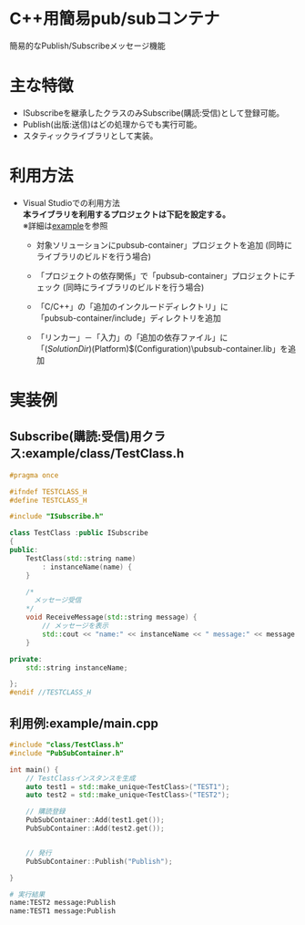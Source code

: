 # C++用簡易pub/subコンテナ
簡易的なPublish/Subscribeメッセージ機能

# 主な特徴
* ISubscribeを継承したクラスのみSubscribe(購読:受信)として登録可能。
* Publish(出版:送信)はどの処理からでも実行可能。
* スタティックライブラリとして実装。

# 利用方法
* Visual Studioでの利用方法  
  **本ライブラリを利用するプロジェクトは下記を設定する。**  
  ※詳細は[example](example/)を参照
   * 対象ソリューションにpubsub-container」プロジェクトを追加 (同時にライブラリのビルドを行う場合)

   * 「プロジェクトの依存関係」で「pubsub-container」プロジェクトにチェック (同時にライブラリのビルドを行う場合)

   * 「C/C++」の「追加のインクルードディレクトリ」に  
     「pubsub-container/include」ディレクトリを追加

   * 「リンカー」－「入力」の「追加の依存ファイル」に  
     「$(SolutionDir)$(Platform)\$(Configuration)\pubsub-container.lib」を追加

# 実装例
## Subscribe(購読:受信)用クラス:**example/class/TestClass.h**
```cpp
#pragma once

#ifndef TESTCLASS_H
#define TESTCLASS_H

#include "ISubscribe.h"

class TestClass :public ISubscribe
{
public:
	TestClass(std::string name)
		: instanceName(name) {
	}

	/*
	  メッセージ受信
	*/
	void ReceiveMessage(std::string message) {
		// メッセージを表示
		std::cout << "name:" << instanceName << " message:" << message << "\n";
	}

private:
	std::string instanceName;

};
#endif //TESTCLASS_H
```


## 利用例:**example/main.cpp**
```cpp
#include "class/TestClass.h"
#include "PubSubContainer.h"

int main() {
	// TestClassインスタンスを生成
	auto test1 = std::make_unique<TestClass>("TEST1");
	auto test2 = std::make_unique<TestClass>("TEST2");

	// 購読登録
	PubSubContainer::Add(test1.get());
	PubSubContainer::Add(test2.get());


	// 発行
	PubSubContainer::Publish("Publish");

}
```
```sh
# 実行結果
name:TEST2 message:Publish
name:TEST1 message:Publish
```